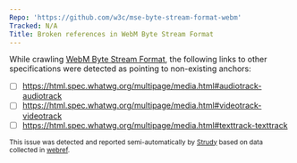 ```yaml
---
Repo: 'https://github.com/w3c/mse-byte-stream-format-webm'
Tracked: N/A
Title: Broken references in WebM Byte Stream Format
---
```


While crawling [WebM Byte Stream Format](https://w3c.github.io/mse-byte-stream-format-webm/), the following links to other specifications were detected as pointing to non-existing anchors:
* [ ] https://html.spec.whatwg.org/multipage/media.html#audiotrack-audiotrack
* [ ] https://html.spec.whatwg.org/multipage/media.html#videotrack-videotrack
* [ ] https://html.spec.whatwg.org/multipage/media.html#texttrack-texttrack

<sub>This issue was detected and reported semi-automatically by [Strudy](https://github.com/w3c/strudy/) based on data collected in [webref](https://github.com/w3c/webref/).</sub>
